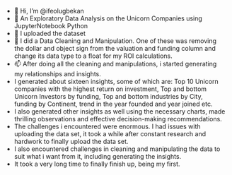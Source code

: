 - 👋 Hi, I’m @ifeolugbekan
- 👀 An Exploratory Data Analysis on the Unicorn Companies using JupyterNotebook Python
- 🌱 I uploaded the dataset
- 💞️ I did a Data Cleaning and Manipulation. One of these was removing the dollar and object sign from the valuation and funding column and change its data type to a float for my ROI calculations.
- 📫 After doing all the cleaning and manipulations, i started generating my relationships and insights.
- I generated about sixteen insights, some of which are: Top 10 Unicorn companies with the highest return on investment, Top and bottom Unicorn Investors by funding, Top and bottom industries by City, funding by Continent, trend in the year founded and year joined etc.
- I also generated other insights as well using the necessary charts, made thrilling observations and effective decision-making recommendations.
- The challenges i encountered were enormous. I had issues with uploading the data set, it took a while after constant research and hardwork to finally upload the data set.
- I also encountered challenges in cleaning and manipulating the data to suit what i want from it, including generating the insights.
- It took a very long time to finally finish up, being my first. 
